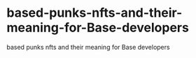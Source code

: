 # based-punks-nfts-and-their-meaning-for-Base-developers
based punks nfts and their meaning for Base developers
